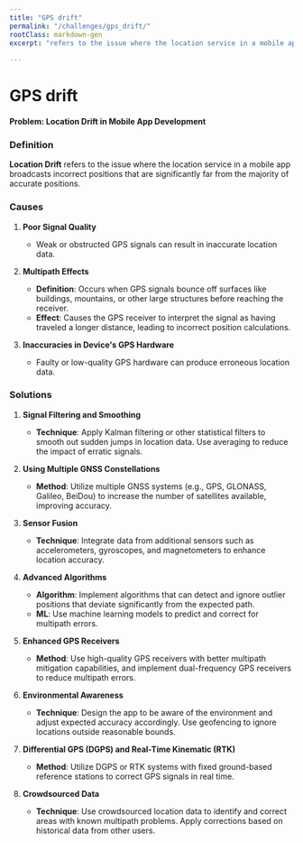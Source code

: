 ```yaml
---
title: "GPS drift"
permalink: "/challenges/gps_drift/"
rootClass: markdown-gen
excerpt: "refers to the issue where the location service in a mobile app broadcasts incorrect positions that are significantly far from the majority of accurate positions."
 
---
```


# GPS drift
#### Problem: Location Drift in Mobile App Development

### Definition
**Location Drift** refers to the issue where the location service in a mobile app broadcasts incorrect positions that are significantly far from the majority of accurate positions.

### Causes
1. **Poor Signal Quality**
   - Weak or obstructed GPS signals can result in inaccurate location data.

2. **Multipath Effects**
   - **Definition**: Occurs when GPS signals bounce off surfaces like buildings, mountains, or other large structures before reaching the receiver.
   - **Effect**: Causes the GPS receiver to interpret the signal as having traveled a longer distance, leading to incorrect position calculations.

3. **Inaccuracies in Device's GPS Hardware**
   - Faulty or low-quality GPS hardware can produce erroneous location data.

### Solutions
1. **Signal Filtering and Smoothing**
   - **Technique**: Apply Kalman filtering or other statistical filters to smooth out sudden jumps in location data. Use averaging to reduce the impact of erratic signals.

2. **Using Multiple GNSS Constellations**
   - **Method**: Utilize multiple GNSS systems (e.g., GPS, GLONASS, Galileo, BeiDou) to increase the number of satellites available, improving accuracy.

3. **Sensor Fusion**
   - **Technique**: Integrate data from additional sensors such as accelerometers, gyroscopes, and magnetometers to enhance location accuracy.

4. **Advanced Algorithms**
   - **Algorithm**: Implement algorithms that can detect and ignore outlier positions that deviate significantly from the expected path.
   - **ML**: Use machine learning models to predict and correct for multipath errors.

5. **Enhanced GPS Receivers**
   - **Method**: Use high-quality GPS receivers with better multipath mitigation capabilities, and implement dual-frequency GPS receivers to reduce multipath errors.

6. **Environmental Awareness**
   - **Technique**: Design the app to be aware of the environment and adjust expected accuracy accordingly. Use geofencing to ignore locations outside reasonable bounds.

7. **Differential GPS (DGPS) and Real-Time Kinematic (RTK)**
   - **Method**: Utilize DGPS or RTK systems with fixed ground-based reference stations to correct GPS signals in real time.

8. **Crowdsourced Data**
   - **Technique**: Use crowdsourced location data to identify and correct areas with known multipath problems. Apply corrections based on historical data from other users.